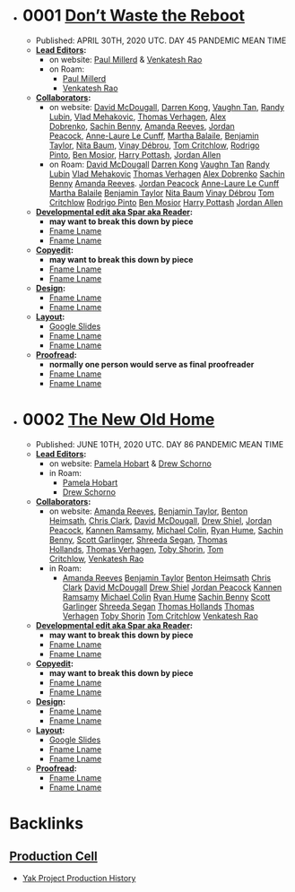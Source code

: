 - # 0001 [Don’t Waste the Reboot](<Don’t Waste the Reboot.md>)
    - Published: APRIL 30TH, 2020 UTC. DAY 45 PANDEMIC MEAN TIME
    - **[Lead Editors](<Lead Editors.md>):**
        - on website: [Paul Millerd](https://www.yakcollective.org/members/paul-millerd) & [Venkatesh Rao](https://www.yakcollective.org/members/venkatesh-rao)
        - on Roam:
            - [Paul Millerd](<Paul Millerd.md>)
            - [Venkatesh Rao](<Venkatesh Rao.md>)
    - **[Collaborators](<Collaborators.md>):**
        - on website: [David McDougall](https://www.yakcollective.org/members/david-mcdougall), [Darren Kong](https://www.yakcollective.org/members/darren-kong), [Vaughn Tan](https://www.yakcollective.org/members/vaughn-tan), [Randy Lubin](https://www.yakcollective.org/members/randy-lubin), [Vlad Mehakovic](https://www.yakcollective.org/members/vlad-mehakovic), [Thomas Verhagen](https://www.yakcollective.org/members/thomas-verhagen), [Alex Dobrenko](https://www.yakcollective.org/members/alex-dobrenko), [Sachin Benny](https://www.yakcollective.org/members/sachin-benny), [Amanda Reeves](https://www.yakcollective.org/members/amanda-reeves), [Jordan Peacock](https://www.yakcollective.org/members/jordan-peacock), [Anne-Laure Le Cunff](https://www.yakcollective.org/members/anne-laure-le-cunff), [Martha Balaile](https://www.yakcollective.org/members/martha-balaile), [Benjamin Taylor](https://www.yakcollective.org/members/benjamin-taylor), [Nita Baum](https://www.yakcollective.org/members/nita-baum), [Vinay Débrou](https://www.yakcollective.org/members/vinay-debrou), [Tom Critchlow](https://www.yakcollective.org/members/tom-critchlow), [Rodrigo Pinto](https://www.yakcollective.org/members/rodrigo-pinto), [Ben Mosior](https://www.yakcollective.org/members/ben-mosior), [Harry Pottash](https://www.yakcollective.org/members/harry-pottash), [Jordan Allen](https://www.yakcollective.org/members/jordan-allen)
        - on Roam: [David McDougall](<David McDougall.md>) [Darren Kong](<Darren Kong.md>) [Vaughn Tan](<Vaughn Tan.md>) [Randy Lubin](<Randy Lubin.md>) [Vlad Mehakovic](<Vlad Mehakovic.md>) [Thomas Verhagen](<Thomas Verhagen.md>) [Alex Dobrenko](<Alex Dobrenko.md>) [Sachin Benny](<Sachin Benny.md>) [Amanda Reeves](<Amanda Reeves.md>). [Jordan Peacock](<Jordan Peacock.md>) [Anne-Laure Le Cunff](<Anne-Laure Le Cunff.md>) [Martha Balaile](<Martha Balaile.md>) [Benjamin Taylor](<Benjamin Taylor.md>) [Nita Baum](<Nita Baum.md>) [Vinay Débrou](<Vinay Débrou.md>) [Tom Critchlow](<Tom Critchlow.md>) [Rodrigo Pinto](<Rodrigo Pinto.md>) [Ben Mosior](<Ben Mosior.md>) [Harry Pottash](<Harry Pottash.md>) [Jordan Allen](<Jordan Allen.md>)
    - **[Developmental edit aka Spar aka Reader](<Developmental edit aka Spar aka Reader.md>):**
        - __may want to break this down by piece__
        - [Fname Lname](<Fname Lname.md>)
        - [Fname Lname](<Fname Lname.md>)
    - **[Copyedit](<Copyedit.md>):**
        - __may want to break this down by piece__
        - [Fname Lname](<Fname Lname.md>)
        - [Fname Lname](<Fname Lname.md>)
    - **[Design](<Design.md>):**
        - [Fname Lname](<Fname Lname.md>)
        - [Fname Lname](<Fname Lname.md>)
    - **[Layout](<Layout.md>):**
        - [Google Slides](<Google Slides.md>)
        - [Fname Lname](<Fname Lname.md>)
        - [Fname Lname](<Fname Lname.md>)
    - **[Proofread](<Proofread.md>):**
        - __normally one person would serve as final proofreader__
        - [Fname Lname](<Fname Lname.md>)
        - [Fname Lname](<Fname Lname.md>)
- # 0002 [The New Old Home](<The New Old Home.md>)
    - Published: JUNE 10TH, 2020 UTC. DAY 86 PANDEMIC MEAN TIME
    - **[Lead Editors](<Lead Editors.md>):**
        - on website: [Pamela Hobart](https://www.yakcollective.org/members/pamela-hobart) & [Drew Schorno](https://www.yakcollective.org/members/drew-schorno)
        - in Roam:
            - [Pamela Hobart](<Pamela Hobart.md>)
            - [Drew Schorno](<Drew Schorno.md>)
    - **[Collaborators](<Collaborators.md>):**
        - on website: [Amanda Reeves](https://www.yakcollective.org/members/amanda-reeves), [Benjamin Taylor](https://www.yakcollective.org/members/benjamin-taylor), [Benton Heimsath](https://www.yakcollective.org/members/benton-heimsath), [Chris Clark](https://www.yakcollective.org/members/chris-clark), [David McDougall](https://www.yakcollective.org/members/david-mcdougall), [Drew Shiel](https://www.yakcollective.org/members/drew-shiel), [Jordan Peacock](https://www.yakcollective.org/members/jordan-peacock), [Kannen Ramsamy](https://www.yakcollective.org/members/kannen-ramsamy), [Michael Colin](https://www.yakcollective.org/members/michael-colin), [Ryan Hume](https://www.yakcollective.org/members/ryan-hume), [Sachin Benny](https://www.yakcollective.org/members/sachin-benny), [Scott Garlinger](https://www.yakcollective.org/members/scott-garlinger), [Shreeda Segan](https://www.yakcollective.org/members/shreeda-segan), [Thomas Hollands](https://www.yakcollective.org/members/thomas-hollands), [Thomas Verhagen](https://www.yakcollective.org/members/thomas-verhagen), [Toby Shorin](https://www.yakcollective.org/members/toby-shorin), [Tom Critchlow](https://www.yakcollective.org/members/tom-critchlow), [Venkatesh Rao](https://www.yakcollective.org/members/venkatesh-rao)
        - in Roam:
            - [Amanda Reeves](<Amanda Reeves.md>) [Benjamin Taylor](<Benjamin Taylor.md>) [Benton Heimsath](<Benton Heimsath.md>) [Chris Clark](<Chris Clark.md>) [David McDougall](<David McDougall.md>) [Drew Shiel](<Drew Shiel.md>) [Jordan Peacock](<Jordan Peacock.md>) [Kannen Ramsamy](<Kannen Ramsamy.md>) [Michael Colin](<Michael Colin.md>) [Ryan Hume](<Ryan Hume.md>) [Sachin Benny](<Sachin Benny.md>) [Scott Garlinger](<Scott Garlinger.md>) [Shreeda Segan](<Shreeda Segan.md>) [Thomas Hollands](<Thomas Hollands.md>) [Thomas Verhagen](<Thomas Verhagen.md>) [Toby Shorin](<Toby Shorin.md>) [Tom Critchlow](<Tom Critchlow.md>) [Venkatesh Rao](<Venkatesh Rao.md>)
    - **[Developmental edit aka Spar aka Reader](<Developmental edit aka Spar aka Reader.md>):**
        - __may want to break this down by piece__
        - [Fname Lname](<Fname Lname.md>)
        - [Fname Lname](<Fname Lname.md>)
    - **[Copyedit](<Copyedit.md>):**
        - __may want to break this down by piece__
        - [Fname Lname](<Fname Lname.md>)
        - [Fname Lname](<Fname Lname.md>)
    - **[Design](<Design.md>):**
        - [Fname Lname](<Fname Lname.md>)
        - [Fname Lname](<Fname Lname.md>)
    - **[Layout](<Layout.md>):**
        - [Google Slides](<Google Slides.md>)
        - [Fname Lname](<Fname Lname.md>)
        - [Fname Lname](<Fname Lname.md>)
    - **[Proofread](<Proofread.md>):**
        - [Fname Lname](<Fname Lname.md>)
        - [Fname Lname](<Fname Lname.md>)

# Backlinks
## [Production Cell](<Production Cell.md>)
- [Yak Project Production History](<Yak Project Production History.md>)

